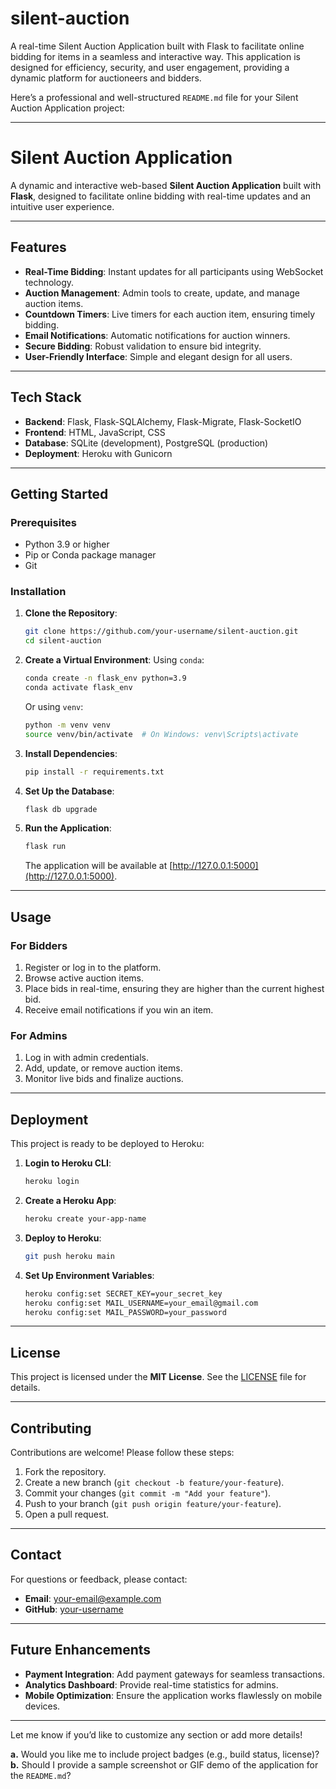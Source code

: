 # silent-auction
A real-time Silent Auction Application built with Flask to facilitate online bidding for items in a seamless and interactive way. This application is designed for efficiency, security, and user engagement, providing a dynamic platform for auctioneers and bidders.

Here’s a professional and well-structured `README.md` file for your Silent Auction Application project:

---

# **Silent Auction Application**

A dynamic and interactive web-based **Silent Auction Application** built with **Flask**, designed to facilitate online bidding with real-time updates and an intuitive user experience.

---

## **Features**
- **Real-Time Bidding**: Instant updates for all participants using WebSocket technology.
- **Auction Management**: Admin tools to create, update, and manage auction items.
- **Countdown Timers**: Live timers for each auction item, ensuring timely bidding.
- **Email Notifications**: Automatic notifications for auction winners.
- **Secure Bidding**: Robust validation to ensure bid integrity.
- **User-Friendly Interface**: Simple and elegant design for all users.

---

## **Tech Stack**
- **Backend**: Flask, Flask-SQLAlchemy, Flask-Migrate, Flask-SocketIO
- **Frontend**: HTML, JavaScript, CSS
- **Database**: SQLite (development), PostgreSQL (production)
- **Deployment**: Heroku with Gunicorn

---

## **Getting Started**

### **Prerequisites**
- Python 3.9 or higher
- Pip or Conda package manager
- Git

### **Installation**

1. **Clone the Repository**:
   ```bash
   git clone https://github.com/your-username/silent-auction.git
   cd silent-auction
   ```

2. **Create a Virtual Environment**:
   Using `conda`:
   ```bash
   conda create -n flask_env python=3.9
   conda activate flask_env
   ```

   Or using `venv`:
   ```bash
   python -m venv venv
   source venv/bin/activate  # On Windows: venv\Scripts\activate
   ```

3. **Install Dependencies**:
   ```bash
   pip install -r requirements.txt
   ```

4. **Set Up the Database**:
   ```bash
   flask db upgrade
   ```

5. **Run the Application**:
   ```bash
   flask run
   ```
   The application will be available at [http://127.0.0.1:5000](http://127.0.0.1:5000).

---

## **Usage**

### **For Bidders**
1. Register or log in to the platform.
2. Browse active auction items.
3. Place bids in real-time, ensuring they are higher than the current highest bid.
4. Receive email notifications if you win an item.

### **For Admins**
1. Log in with admin credentials.
2. Add, update, or remove auction items.
3. Monitor live bids and finalize auctions.

---

## **Deployment**

This project is ready to be deployed to Heroku:

1. **Login to Heroku CLI**:
   ```bash
   heroku login
   ```

2. **Create a Heroku App**:
   ```bash
   heroku create your-app-name
   ```

3. **Deploy to Heroku**:
   ```bash
   git push heroku main
   ```

4. **Set Up Environment Variables**:
   ```bash
   heroku config:set SECRET_KEY=your_secret_key
   heroku config:set MAIL_USERNAME=your_email@gmail.com
   heroku config:set MAIL_PASSWORD=your_password
   ```

---

## **License**
This project is licensed under the **MIT License**. See the [LICENSE](LICENSE) file for details.

---

## **Contributing**
Contributions are welcome! Please follow these steps:
1. Fork the repository.
2. Create a new branch (`git checkout -b feature/your-feature`).
3. Commit your changes (`git commit -m "Add your feature"`).
4. Push to your branch (`git push origin feature/your-feature`).
5. Open a pull request.

---

## **Contact**
For questions or feedback, please contact:
- **Email**: your-email@example.com
- **GitHub**: [your-username](https://github.com/your-username)

---

## **Future Enhancements**
- **Payment Integration**: Add payment gateways for seamless transactions.
- **Analytics Dashboard**: Provide real-time statistics for admins.
- **Mobile Optimization**: Ensure the application works flawlessly on mobile devices.

---

Let me know if you’d like to customize any section or add more details! 

**a.** Would you like me to include project badges (e.g., build status, license)?  
**b.** Should I provide a sample screenshot or GIF demo of the application for the `README.md`?
